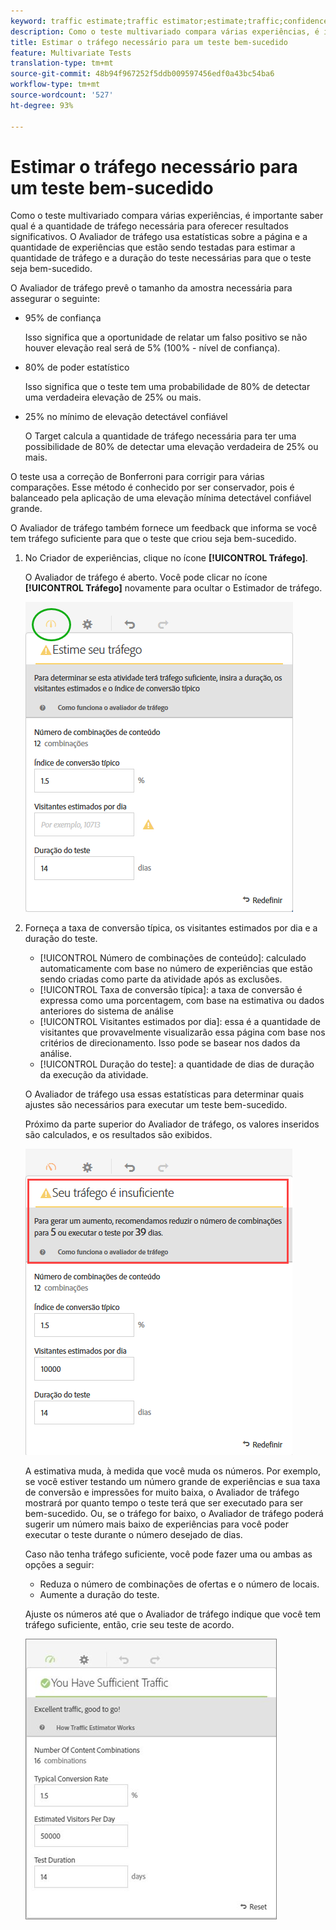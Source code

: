 ```yaml
---
keyword: traffic estimate;traffic estimator;estimate;traffic;confidence;statistical power;lift;bonferroni;conversion rate;visitors per day;duration
description: Como o teste multivariado compara várias experiências, é importante saber qual é a quantidade de tráfego necessária para oferecer resultados significativos. O Adobe Target Traffic Estimator usa estatísticas sobre sua página e o número de experiências testadas para estimar a quantidade de tráfego e a duração do teste necessário para que o teste seja bem-sucedido.
title: Estimar o tráfego necessário para um teste bem-sucedido
feature: Multivariate Tests
translation-type: tm+mt
source-git-commit: 48b94f967252f5ddb009597456edf0a43bc54ba6
workflow-type: tm+mt
source-wordcount: '527'
ht-degree: 93%

---
```



# Estimar o tráfego necessário para um teste bem-sucedido

Como o teste multivariado compara várias experiências, é importante saber qual é a quantidade de tráfego necessária para oferecer resultados significativos. O Avaliador de tráfego usa estatísticas sobre a página e a quantidade de experiências que estão sendo testadas para estimar a quantidade de tráfego e a duração do teste necessárias para que o teste seja bem-sucedido.

O Avaliador de tráfego prevê o tamanho da amostra necessária para assegurar o seguinte:

* 95% de confiança

   Isso significa que a oportunidade de relatar um falso positivo se não houver elevação real será de 5% (100% - nível de confiança).
* 80% de poder estatístico

   Isso significa que o teste tem uma probabilidade de 80% de detectar uma verdadeira elevação de 25% ou mais.
* 25% no mínimo de elevação detectável confiável

   O Target calcula a quantidade de tráfego necessária para ter uma possibilidade de 80% de detectar uma elevação verdadeira de 25% ou mais.

O teste usa a correção de Bonferroni para corrigir para várias comparações. Esse método é conhecido por ser conservador, pois é balanceado pela aplicação de uma elevação mínima detectável confiável grande.

O Avaliador de tráfego também fornece um feedback que informa se você tem tráfego suficiente para que o teste que criou seja bem-sucedido.

1. No Criador de experiências, clique no ícone **[!UICONTROL Tráfego]**.

   O Avaliador de tráfego é aberto. Você pode clicar no ícone **[!UICONTROL Tráfego]** novamente para ocultar o Estimador de tráfego.

   ![](assets/estimatorempty.png)

1. Forneça a taxa de conversão típica, os visitantes estimados por dia e a duração do teste.

   * [!UICONTROL Número de combinações de conteúdo]: calculado automaticamente com base no número de experiências que estão sendo criadas como parte da atividade após as exclusões.
   * [!UICONTROL Taxa de conversão típica]: a taxa de conversão é expressa como uma porcentagem, com base na estimativa ou dados anteriores do sistema de análise
   * [!UICONTROL Visitantes estimados por dia]: essa é a quantidade de visitantes que provavelmente visualizarão essa página com base nos critérios de direcionamento. Isso pode se basear nos dados da análise.
   * [!UICONTROL Duração do teste]: a quantidade de dias de duração da execução da atividade.

   O Avaliador de tráfego usa essas estatísticas para determinar quais ajustes são necessários para executar um teste bem-sucedido.

   Próximo da parte superior do Avaliador de tráfego, os valores inseridos são calculados, e os resultados são exibidos.

   ![](assets/estimatorinsufficient.png)

   A estimativa muda, à medida que você muda os números. Por exemplo, se você estiver testando um número grande de experiências e sua taxa de conversão e impressões for muito baixa, o Avaliador de tráfego mostrará por quanto tempo o teste terá que ser executado para ser bem-sucedido. Ou, se o tráfego for baixo, o Avaliador de tráfego poderá sugerir um número mais baixo de experiências para você poder executar o teste durante o número desejado de dias.

   Caso não tenha tráfego suficiente, você pode fazer uma ou ambas as opções a seguir:

   * Reduza o número de combinações de ofertas e o número de locais.
   * Aumente a duração do teste.

   Ajuste os números até que o Avaliador de tráfego indique que você tem tráfego suficiente, então, crie seu teste de acordo.

   ![](assets/estimatorok.png)

